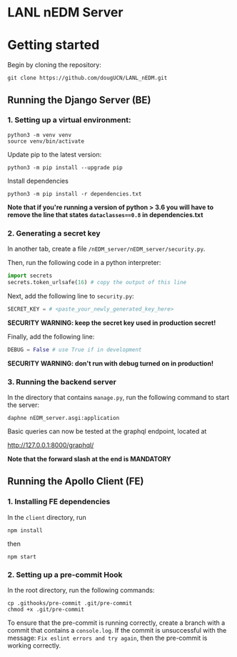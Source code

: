 # LANL nEDM Server

# Getting started

Begin by cloning the repository:

```
git clone https://github.com/dougUCN/LANL_nEDM.git
```

## Running the Django Server (BE)

### 1. Setting up a virtual environment:

```
python3 -m venv venv
source venv/bin/activate
```

Update pip to the latest version:

```
python3 -m pip install --upgrade pip
```

Install dependencies

```
python3 -m pip install -r dependencies.txt
```

**Note that if you're running a version of python > 3.6 you will have to remove
the line that states `dataclasses==0.8` in dependencies.txt**

### 2. Generating a secret key

In another tab, create a file `/nEDM_server/nEDM_server/security.py`.

Then, run the following code in a python interpreter:

```python
import secrets
secrets.token_urlsafe(16) # copy the output of this line
```

Next, add the following line to `security.py`:

```python
SECRET_KEY = # <paste_your_newly_generated_key_here>
```

**SECURITY WARNING: keep the secret key used in production secret!**

Finally, add the following line:

```python
DEBUG = False # use True if in development
```

**SECURITY WARNING: don't run with debug turned on in production!**

### 3. Running the backend server

In the directory that contains `manage.py`, run the following command to start the server:

```
daphne nEDM_server.asgi:application
```

Basic queries can now be tested at the graphql endpoint, located at

http://127.0.0.1:8000/graphql/

**Note that the forward slash at the end is MANDATORY**

## Running the Apollo Client (FE)

### 1. Installing FE dependencies

In the `client` directory, run

```
npm install
```

then

```
npm start
```

### 2. Setting up a pre-commit Hook

In the root directory, run the following commands:

```
cp .githooks/pre-commit .git/pre-commit
chmod +x .git/pre-commit
```

To ensure that the pre-commit is running correctly, create a branch with a commit that contains a `console.log`. If the commit is unsuccessful with the message: `Fix eslint errors and try again`, then the pre-commit is working correctly.
